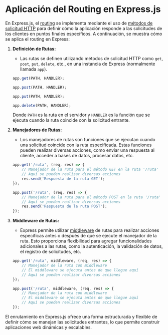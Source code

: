 # Aplicación del Routing en Express.js

En Express.js, el [routing](../../ConceptosGenerales/Routing%20en%20Aplicaciones%20Web.md) se implementa mediante el uso de [métodos de solicitud HTTP](../../ConceptosGenerales/Métodos%20HTTP.md) para definir cómo la aplicación responde a las solicitudes de los clientes en puntos finales específicos. A continuación, se muestra cómo se aplica el routing en Express:

1. **Definición de Rutas:**
   - Las rutas se definen utilizando métodos de solicitud HTTP como `get`, `post`, `put`, `delete`, etc., en una instancia de Express (normalmente llamada `app`).

   ```js
   app.get(PATH, HANDLER);
   ```

   ```js
   app.post(PATH, HANDLER);
   ```

   ```js
   app.put(PATH, HANDLER);
   ```

   ```js
   app.delete(PATH, HANDLER);
   ```

   Donde `PATH` es la ruta en el servidor y `HANDLER` es la función que se ejecuta cuando la ruta coincide con la solicitud entrante.

2. **Manejadores de Rutas:**
   - Los manejadores de rutas son funciones que se ejecutan cuando una solicitud coincide con la ruta especificada. Estas funciones pueden realizar diversas acciones, como enviar una respuesta al cliente, acceder a bases de datos, procesar datos, etc.

   ```js
   app.get('/ruta', (req, res) => {
       // Manejador de la ruta para el método GET en la ruta '/ruta'
       // Aquí se pueden realizar diversas acciones
       res.send('Respuesta de la ruta GET');
   });
   ```

   ```js
   app.post('/ruta', (req, res) => {
       // Manejador de la ruta para el método POST en la ruta '/ruta'
       // Aquí se pueden realizar diversas acciones
       res.send('Respuesta de la ruta POST');
   });
   ```

3. **Middleware de Rutas:**
   - Express permite utilizar [middleware](../../ConceptosGenerales/Middleware.md) de rutas para realizar acciones específicas antes o después de que se ejecute el manejador de la ruta. Esto proporciona flexibilidad para agregar funcionalidades adicionales a las rutas, como la autenticación, la validación de datos, el registro de solicitudes, etc.

   ```js
   app.get('/ruta', middleware, (req, res) => {
       // Manejador de la ruta con middleware
       // El middleware se ejecuta antes de que llegue aquí
       // Aquí se pueden realizar diversas acciones
   });
   ```

   ```js
   app.post('/ruta', middleware, (req, res) => {
       // Manejador de la ruta con middleware
       // El middleware se ejecuta antes de que llegue aquí
       // Aquí se pueden realizar diversas acciones
   });
   ```

El enrutamiento en Express.js ofrece una forma estructurada y flexible de definir cómo se manejan las solicitudes entrantes, lo que permite construir aplicaciones web dinámicas y escalables.